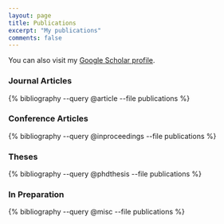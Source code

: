 ```yaml
---
layout: page
title: Publications
excerpt: "My publications"
comments: false
---
```


You can also visit my <a
href="https://scholar.google.com/citations?user=YMVTroAAAAJ">Google
Scholar profile<a/>.


### Journal Articles

{% bibliography --query @article --file publications %}

### Conference Articles

{% bibliography --query @inproceedings --file publications %}

### Theses

{% bibliography --query @phdthesis --file publications %}

### In Preparation

{% bibliography --query @misc --file publications %}